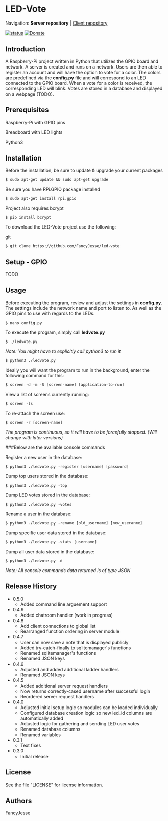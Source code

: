 LED-Vote
========================================================================
Navigation: **Server repository** | [Client repository](https://github.com/FancyJesse/led-vote-client)

[![status](https://img.shields.io/badge/Project%20Status-work--in--progress-green.svg)](#)
[![Donate](https://img.shields.io/badge/Donate-PayPal-green.svg)](https://www.paypal.com/cgi-bin/webscr?cmd=_donations&business=jesus_andrade45%40yahoo%2ecom&lc=US&item_name=GitHub%20Projects&currency_code=USD&bn=PP%2dDonationsBF%3abtn_donateCC_LG%2egif%3aNonHosted)


Introduction
------------------------------------------------------------------------
A Raspberry-Pi project written in Python that utilizes the GPIO board and network.
A server is created and runs on a network. Users are then able to register an account and will
have the option to vote for a color. The colors are predefined via the **config.py** file and 
will correspond to an LED connected to the GPIO board. When a vote for a color is received, 
the corresponding LED will blink. Votes are stored in a database and displayed on a webpage (TODO).


Prerequisites
------------------------------------------------------------------------
Raspberry-Pi with GPIO pins

Breadboard with LED lights

Python3


Installation
------------------------------------------------------------------------
Before the installation, be sure to update & upgrade your current packages
```
$ sudo apt-get update && sudo apt-get upgrade
```

Be sure you have RPi.GPIO package installed
```
$ sudo apt-get install rpi.gpio
```

Project also requires bcrypt
```
$ pip install bcrypt
```

To download the LED-Vote project use the following:

git
```
$ git clone https://github.com/FancyJesse/led-vote
```


Setup - GPIO
------------------------------------------------------------------------
TODO


Usage
------------------------------------------------------------------------
Before executing the program, review and adjust the settings in **config.py**. The settings include the network name and port to listen to. As well as the GPIO pins to use with regards to the LEDs.
```
$ nano config.py
```

To execute the program, simply call **ledvote.py**
```
$ ./ledvote.py
```

*Note: You might have to explicitly call python3 to run it*
```
$ python3 ./ledvote.py
```

Ideally you will want the program to run in the background, enter the following command for this:
```
$ screen -d -m -S [screen-name] [application-to-run] 
```

View a list of screens currently running:
```
$ screen -ls
```

To re-attach the screen use:
```
$ screen -r [screen-name]
```

*The program is continuous, so it will have to be forcefully stopped. (Will change with later versions)*

###Below are the available console commands

Register a new user in the database:
```
$ python3 ./ledvote.py -register [username] [password]
```

Dump top users stored in the database:
```
$ python3 ./ledvote.py -top
```

Dump LED votes stored in the database:
```
$ python3 ./ledvote.py -votes
```

Rename a user in the database:
```
$ python3 ./ledvote.py -rename [old_username] [new_useranme]
```

Dump specific user data stored in the database:
```
$ python3 ./ledvote.py -stats [username]
```

Dump all user data stored in the database:
```
$ python3 ./ledvote.py -d
```

*Note: All console commands data returned is of type JSON*



Release History
------------------------------------------------------------------------
* 0.5.0
	* Added command line arguement support
* 0.4.9
	* Added chatroom handler (work in progress)
* 0.4.8
	* Add client connections to global list
	* Rearranged function ordering in server module
* 0.4.7
	* User can now save a note that is displayed publicly
	* Added try-catch-finally to sqlitemanager's functions
	* Renamed sqlitemanager's functions
	* Renamed JSON keys
* 0.4.6
	* Adjusted and added additional ladder handlers
	* Renamed JSON keys
* 0.4.5
	* Added additional server request handlers
	* Now returns correctly-cased username after successful login
	* Reordered server request handlers
* 0.4.0
	* Adjusted initial setup logic so modules can be loaded individually
	* Configured database creation logic so new led_id columns are automatically added
	* Adjusted logic for gathering and sending LED user votes 
	* Renamed database columns
	* Renamed variables
* 0.3.1
	* Text fixes
* 0.3.0
	* Initial release


License
------------------------------------------------------------------------
See the file "LICENSE" for license information.


Authors
------------------------------------------------------------------------
FancyJesse
